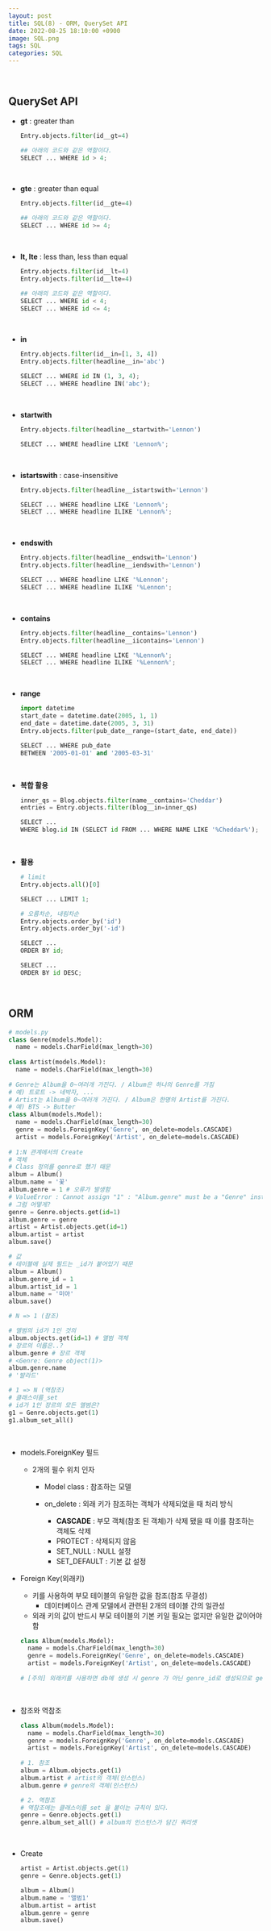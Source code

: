 ```yaml
---
layout: post
title: SQL(8) - ORM, QuerySet API
date: 2022-08-25 18:10:00 +0900
image: SQL.png
tags: SQL
categories: SQL
---
```


<br>

## QuerySet API

* **gt** : greater than

  ``` python
  Entry.objects.filter(id__gt=4)
  
  ## 아래의 코드와 같은 역할이다.
  SELECT ... WHERE id > 4;
  ```

  <br>

* **gte** : greater than equal

  ``` python
  Entry.objects.filter(id__gte=4)
  
  ## 아래의 코드와 같은 역할이다.
  SELECT ... WHERE id >= 4;
  ```

  <br>

* **lt, lte** : less than, less than equal

  ``` python
  Entry.objects.filter(id__lt=4)
  Entry.objects.filter(id__lte=4)
  
  ## 아래의 코드와 같은 역할이다.
  SELECT ... WHERE id < 4;
  SELECT ... WHERE id <= 4;
  ```

  <br>

* **in**

  ``` python
  Entry.objects.filter(id__in=[1, 3, 4])
  Entry.objects.filter(headline__in='abc')
  
  SELECT ... WHERE id IN (1, 3, 4);
  SELECT ... WHERE headline IN('abc');
  ```

  <br>

* **startwith**

  ``` python
  Entry.objects.filter(headline__startwith='Lennon')
  
  SELECT ... WHERE headline LIKE 'Lennon%';
  ```

  <br>

* **istartswith** : case-insensitive

  ``` python
  Entry.objects.filter(headline__istartswith='Lennon')
  
  SELECT ... WHERE headline LIKE 'Lennon%';
  SELECT ... WHERE headline ILIKE 'Lennon%';
  ```

  <br>

* **endswith**

  ``` python
  Entry.objects.filter(headline__endswith='Lennon')
  Entry.objects.filter(headline__iendswith='Lennon')
  
  SELECT ... WHERE headline LIKE '%Lennon';
  SELECT ... WHERE headline ILIKE '%Lennon';
  ```

  <br>

* **contains**

  ``` python
  Entry.objects.filter(headline__contains='Lennon')
  Entry.objects.filter(headline__iicontains='Lennon')
  
  SELECT ... WHERE headline LIKE '%Lennon%';
  SELECT ... WHERE headline ILIKE '%Lennon%';
  ```

  <br>

* **range**

  ``` python
  import datetime
  start_date = datetime.date(2005, 1, 1)
  end_date = datetime.date(2005, 3, 31)
  Entry.objects.filter(pub_date__range=(start_date, end_date))
  
  SELECT ... WHERE pub_date
  BETWEEN '2005-01-01' and '2005-03-31'
  ```

  <br>

* **복합 활용**

  ``` python
  inner_qs = Blog.objects.filter(name__contains='Cheddar')
  entries = Entry.objects.filter(blog__in=inner_qs)
  
  SELECT ...
  WHERE blog.id IN (SELECT id FROM ... WHERE NAME LIKE '%Cheddar%');
  ```

  <br>

* **활용**

  ``` python
  # limit
  Entry.objects.all()[0]
  
  SELECT ... LIMIT 1;
  
  # 오름차순, 내림차순
  Entry.objects.order_by('id')
  Entry.objects.order_by('-id')
  
  SELECT ...
  ORDER BY id;
  
  SELECT ...
  ORDER BY id DESC;
  ```

  <br>

## ORM

``` python
# models.py
class Genre(models.Model):
  name = models.CharField(max_length=30)
  
class Artist(models.Model):
  name = models.CharField(max_length=30)
  
# Genre는 Album을 0~여러개 가진다. / Album은 하나의 Genre를 가짐
# 예) 트로트 -> 네박자, ...
# Artist는 Album을 0~여러개 가진다. / Album은 한명의 Artist를 가진다.
# 예) BTS -> Butter
class Album(models.Model):
  name = models.CharField(max_length=30)
  genre = models.ForeignKey('Genre', on_delete=models.CASCADE)
  artist = models.ForeignKey('Artist', on_delete=models.CASCADE)
  
# 1:N 관계에서의 Create  
# 객체
# Class 정의를 genre로 했기 때문
album = Album()
album.name = '꽃'
album.genre = 1 # 오류가 발생함
# ValueError : Cannot assign "1" : "Album.genre" must be a "Genre" instance
# 그럼 어떻게?
genre = Genre.objects.get(id=1)
album.genre = genre
artist = Artist.objects.get(id=1)
album.artist = artist
album.save()

# 값
# 테이블에 실제 필드는 _id가 붙어있기 때문
album = Album()
album.genre_id = 1
album.artist_id = 1
album.name = '미아'
album.save()

# N => 1 (참조)

# 앨범의 id가 1인 것의
album.objects.get(id=1) # 앨범 객체
# 장르의 이름은..?
album.genre # 장르 객체
# <Genre: Genre object(1)>
album.genre.name
# '발라드'

# 1 => N (역참조)
# 클래스이름_set
# id가 1인 장르의 모든 앨범은?
g1 = Genre.objects.get(1)
g1.album_set_all()
```

<br>

* models.ForeignKey 필드

  * 2개의 필수 위치 인자

    * Model class : 참조하는 모델

    * on_delete :  외래 키가 참조하는 객체가 삭제되었을 때 처리 방식
      * **CASCADE** : 부모 객체(참조 된 객체)가 삭제 됐을 때 이를 참조하는 객체도 삭제
      * PROTECT : 삭제되지 않음
      * SET_NULL : NULL 설정
      * SET_DEFAULT : 기본 값 설정

* Foreign Key(외래키)

  * 키를 사용하여 부모 테이블의 유일한 값을 참조(참조 무결성)
    * 데이터베이스 관계 모델에서 관련된 2개의 테이블 간의 일관성
  * 외래 키의 값이 반드시 부모 테이블의 기본 키일 필요는 없지만 유일한 값이어야 함

  ``` python
  class Album(models.Model):
    name = models.CharField(max_length=30)
    genre = models.ForeignKey('Genre', on_delete=models.CASCADE)
    artist = models.ForeignKey('Artist', on_delete=models.CASCADE)
    
  # [주의] 외래키를 사용하면 db에 생성 시 genre 가 아닌 genre_id로 생성되므로 genre_id = ... 로 변수를 만들면 genre_id_id 가 됨(...)
  ```

<br>

* 참조와 역참조

  ``` python
  class Album(models.Model):
    name = models.CharField(max_length=30)
    genre = models.ForeignKey('Genre', on_delete=models.CASCADE)
    artist = models.ForeignKey('Artist', on_delete=models.CASCADE)
    
  # 1. 참조
  album = Album.objects.get(1) 
  album.artist # artist의 객체(인스턴스)
  album.genre # genre의 객체(인스턴스)
  
  # 2. 역참조
  # 역참조에는 클래스이름_set 을 붙이는 규칙이 있다.
  genre = Genre.objects.get(1)
  genre.album_set_all() # album의 인스턴스가 담긴 쿼리셋
  ```

  <br>

* Create

  ```python
  artist = Artist.objects.get(1)
  genre = Genre.objects.get(1)
  
  album = Album()
  album.name = '앨범1'
  album.artist = artist
  album.genre = genre
  album.save()
  ```

  
